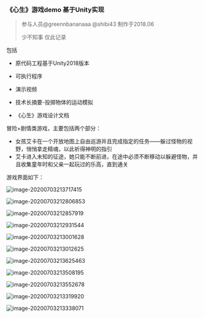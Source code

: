 ### 《心生》游戏demo 基于Unity实现 

> 参与人员@greennbananaaa @shibi43 制作于2018.06 
>
> 少不知事 仅此记录

包括

- 原代码工程基于Unity2018版本

- 可执行程序

- 演示视频

- 技术长摘要-投掷物体的运动模拟

- 《心生》游戏设计文档

  

冒险+剧情类游戏，主要包括两个部分：

- 女孩艾卡在一个开放地图上自由巡游并且完成指定的任务——躲过怪物的视野，悄悄拿走精魂，以此祈得神明的指引
- 艾卡进入未知的征途，她只能不断前进，在途中必须不断移动以躲避怪物，并且收集童年时和父亲一起玩过的乐高，直到通关

游戏界面如下：

![image-20200703213717415](https://gitee.com/sparkle__zz/markdown-pics/raw/master/image-20200703213717415.png)

![image-20200703212806853](https://gitee.com/sparkle__zz/markdown-pics/raw/master/image-20200703212806853.png)



![image-20200703212857919](https://gitee.com/sparkle__zz/markdown-pics/raw/master/image-20200703212857919.png)

![image-20200703212931544](https://gitee.com/sparkle__zz/markdown-pics/raw/master/image-20200703212931544.png)

![image-20200703213001628](https://gitee.com/sparkle__zz/markdown-pics/raw/master/image-20200703213001628.png)

![image-20200703213012625](https://gitee.com/sparkle__zz/markdown-pics/raw/master/image-20200703213012625.png)

![image-20200703213625463](https://gitee.com/sparkle__zz/markdown-pics/raw/master/image-20200703213625463.png)

![image-20200703213508195](https://gitee.com/sparkle__zz/markdown-pics/raw/master/image-20200703213508195.png)

![image-20200703213552678](https://gitee.com/sparkle__zz/markdown-pics/raw/master/image-20200703213552678.png)

![image-20200703213319920](https://gitee.com/sparkle__zz/markdown-pics/raw/master/image-20200703213319920.png)

![image-20200703213338071](https://gitee.com/sparkle__zz/markdown-pics/raw/master/image-20200703213338071.png)